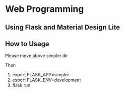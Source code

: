 # Web Programming
## Using Flask and Material Design Lite

## How to Usage
Please move above simpler dir

Then
1. export FLASK_APP=simpler
2. export FLASK_ENV=development
3. flask run
